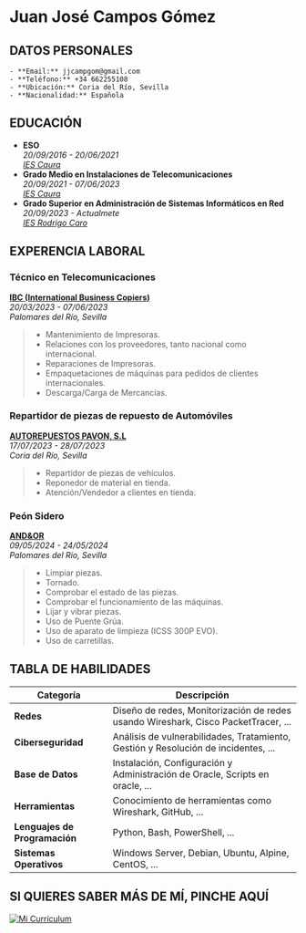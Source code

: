 # Juan José Campos Gómez

## DATOS PERSONALES  
```
- **Email:** jjcampgom@gmail.com  
- **Teléfono:** +34 662255108  
- **Ubicación:** Coria del Río, Sevilla  
- **Nacionalidad:** Española
```

## EDUCACIÓN  
- **ESO**  
  *20/09/2016 - 20/06/2021*  
  *[IES Caura](https://iescaura.com/)*  
- **Grado Medio en Instalaciones de Telecomunicaciones**   
 *20/09/2021 - 07/06/2023*  
 *[IES Caura](https://iescaura.com/)*  
- **Grado Superior en Administración de Sistemas Informáticos en Red**  
 *20/09/2023 - Actualmete*  
 *[IES Rodrigo Caro](https://blogsaverroes.juntadeandalucia.es/iesrodrigocaro/)*

## EXPERENCIA LABORAL  

### Técnico en Telecomunicaciones
**[IBC (International Business Copiers)](https://www.ibccopiers.com/)**  
*20/03/2023 - 07/06/2023*  
*Palomares del Río, Sevilla*  

> - Mantenimiento de Impresoras.  
> - Relaciones con los proveedores, tanto nacional como internacional.  
> - Reparaciones de Impresoras.  
> - Empaquetaciones de máquinas para pedidos de clientes internacionales.  
> - Descarga/Carga de Mercancías.


### Repartidor de piezas de repuesto de Automóviles
**[AUTOREPUESTOS PAVON, S.L](https://talleresyrepuestospavon.com/)**  
*17/07/2023 - 28/07/2023*  
*Coria del Río, Sevilla*  

> - Repartidor de piezas de vehículos.  
> - Reponedor de material en tienda.  
> - Atención/Vendedor a clientes en tienda.  


### Peón Sidero
**[AND&OR](https://andyor.com/)**  
*09/05/2024 - 24/05/2024*  
*Palomares del Río, Sevilla*  

> - Limpiar piezas.  
> - Tornado.  
> - Comprobar el estado de las piezas.  
> - Comprobar el funcionamiento de las máquinas.  
> - Lijar y vibrar piezas.  
> - Uso de Puente Grúa.  
> - Uso de aparato de limpieza (ICSS 300P EVO).  
> - Uso de carretillas.


## TABLA DE HABILIDADES  

| **Categoría**           | **Descripción**                                            |
|-------------------------|----------------------------------------------------------|
| **Redes**               | Diseño de redes, Monitorización de redes usando Wireshark, Cisco PacketTracer, ... |
| **Ciberseguridad**      | Análisis de vulnerabilidades, Tratamiento, Gestión y Resolución de incidentes, ... |
| **Base de Datos** | Instalación, Configuración y Administración de Oracle, Scripts en oracle, ... |
| **Herramientas**        | Conocimiento de herramientas como Wireshark, GitHub,  ...  |
| **Lenguajes de Programación** | Python, Bash, PowerShell, ... |
| **Sistemas Operativos** | Windows Server, Debian, Ubuntu, Alpine, CentOS, ... |  

## SI QUIERES SABER MÁS DE MÍ, PINCHE AQUÍ ##
[![Mi Currículum](https://cdn-icons-png.flaticon.com/512/2674/2674894.png)](https://mail.google.com/mail/u/0/#inbox/FMfcgzQXJssBsFlXCRTSNhfZBgqfFsNv?projector=1&messagePartId=0.1)

